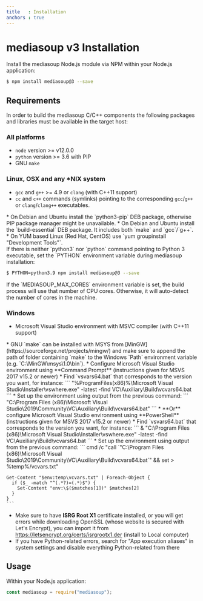 ```yaml
---
title   : Installation
anchors : true
---
```



# mediasoup v3 Installation

Install the mediasoup Node.js module via NPM within your Node.js application:

```bash
$ npm install mediasoup@3 --save
```


## Requirements

In order to build the mediasoup C/C++ components the following packages and libraries must be available in the target host:

### All platforms

* `node` version >= v12.0.0
* `python` version >= 3.6 with PIP
* GNU `make`

### Linux, OSX and any *NIX system

* `gcc` and `g++` >= 4.9 or `clang` (with C++11 support)
* `cc` and `c++` commands (symlinks) pointing to the corresponding `gcc`/`g++` or `clang`/`clang++` executables.

<div markdown="1" class="note">
* On Debian and Ubuntu install the `python3-pip` DEB package, otherwise PIP package manager might be unavailable.
* On Debian and Ubuntu install the `build-essential` DEB package. It includes both `make` and `gcc`/`g++`.
* On YUM based Linux (Red Hat, CentOS) use `yum groupinstall "Development Tools"`.
</div>

<div markdown="1" class="note">
If there is neither `python3` nor `python` command pointing to Python 3 executable, set the `PYTHON` environment variable during mediasoup installation:

```bash
$ PYTHON=python3.9 npm install mediasoup@3 --save
```
</div>

<div markdown="1" class="note">
If the `MEDIASOUP_MAX_CORES` environment variable is set, the build process will use that number of CPU cores. Otherwise, it will auto-detect the number of cores in the machine.
</div>


### Windows

* Microsoft Visual Studio environment with MSVC compiler (with C++11 support)

<div markdown="1" class="note">
* GNU `make` can be installed with MSYS from [MinGW](https://sourceforge.net/projects/mingw/) and make sure to append the path of folder containing `make` to the Windows `Path` environment variable (e.g. `C:\MinGW\msys\1.0\bin`).
* Configure Microsoft Visual Studio environment using **Command Prompt** (instructions given for MSVS 2017 v15.2 or newer)
  * Find `vsvars64.bat` that corresponds to the version you want, for instance:
    ```
    "%ProgramFiles(x86)%\Microsoft Visual Studio\Installer\vswhere.exe" -latest -find VC\Auxiliary\Build\vcvars64.bat
    ```
  * Set up the environment using output from the previous command:
    ```
    "C:\Program Files (x86)\Microsoft Visual Studio\2019\Community\VC\Auxiliary\Build\vcvars64.bat"
    ```
* **Or** configure Microsoft Visual Studio environment using **PowerShell** (instructions given for MSVS 2017 v15.2 or newer)
  * Find `vsvars64.bat` that corresponds to the version you want, for instance:
    ```
    & "C:\Program Files (x86)\Microsoft Visual Studio\Installer\vswhere.exe" -latest -find VC\Auxiliary\Build\vcvars64.bat
    ```
  * Set up the environment using output from the previous command:
    ```
    cmd /c "call `"C:\Program Files (x86)\Microsoft Visual Studio\2019\Community\VC\Auxiliary\Build\vcvars64.bat`" && set > %temp%/vcvars.txt"

    Get-Content "$env:temp\vcvars.txt" | Foreach-Object {
      if ($_ -match "^(.*?)=(.*)$") {
        Set-Content "env:\$($matches[1])" $matches[2]
      }
    }
    ```
* Make sure to have **ISRG Root X1** certificate installed, or you will get errors while downloading OpenSSL (whose website is secured with Let's Encrypt), you can import it from <https://letsencrypt.org/certs/isrgrootx1.der> (install to Local computer)
* If you have Python-related errors, search for "App execution aliases" in system settings and disable everything Python-related from there
</div>


## Usage

Within your Node.js application:

```javascript
const mediasoup = require("mediasoup");
```
